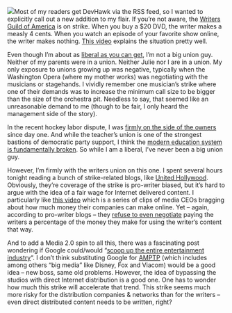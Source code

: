 ![](http://s3.amazonaws.com/devhawk_images/wga-support.png)Most of my
readers get DevHawk via the RSS feed, so I wanted to explicitly call out
a new addition to my flair. If you’re not aware, the [Writers Guild of
America](http://www.wga.org/) is on strike. When you buy a \$20 DVD, the
writer makes a measly 4 cents. When you watch an episode of your
favorite show online, the writer makes nothing. [This
video](http://www.youtube.com/watch?v=oJ55Ir2jCxk) explains the
situation pretty well.

Even though I’m about as [liberal as you can
get](http://devhawk.net/2007/07/03/a-tough-fourth/), I’m not a big
union guy. Neither of my parents were in a union. Neither Julie nor I
are in a union. My only exposure to unions growing up was negative,
typically when the Washington Opera (where my mother works) was
negotiating with the musicians or stagehands. I vividly remember one
musician’s strike where one of their demands was to increase the minimum
call size to be bigger than the size of the orchestra pit. Needless to
say, that seemed like an unreasonable demand to me (though to be fair, I
only heard the management side of the story).

In the recent hockey labor dispute, I was [firmly on the side of the
owners](http://devhawk.net/2004/09/10/long-cold-winter-without-hockey/)
since day one. And while the teacher’s union is one of the strongest
bastions of democratic party support, I think the [modern education
system is fundamentally
broken](http://devhawk.net/2006/06/21/against-school/). So while I
am a liberal, I’ve never been a big union guy.

However, I’m firmly with the writers union on this one. I spent several
hours tonight reading a bunch of strike-related blogs, like [United
Hollywood](http://unitedhollywood.blogspot.com/). Obviously, they’re
coverage of the strike is pro-writer biased, but it’s hard to argue with
the idea of a fair wage for Internet delivered content. I particularly
like [this video](http://www.youtube.com/watch?v=8a37uqd5vTw) which is a
series of clips of media CEOs bragging about how much money their
companies can make online. Yet – again, according to pro-writer blogs –
they [refuse to even
negotiate](http://unitedhollywood.blogspot.com/2007/10/wga-recently-released-following.html)
paying the writers a percentage of the money they make for using the
writer’s content that way.

And to add a Media 2.0 spin to all this, there was a fascinating post
wondering if Google could/would “[scoop up the entire entertainment
industry](http://unitedhollywood.blogspot.com/2007/11/google-save-us.html)“.
I don’t think substituting Google for [AMPTP](http://www.amptp.org)
(which includes among others “big media” like Disney, Fox and Viacom)
would be a good idea – new boss, same old problems. However, the idea of
bypassing the studios with direct Internet distribution is a good one.
One has to wonder how much this strike will accelerate that trend. This
strike seems much more risky for the distribution companies & networks
than for the writers – even direct distributed content needs to be
written, right?
